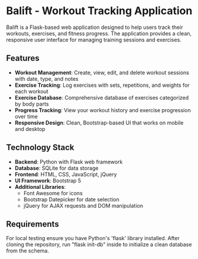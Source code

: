 # Balift - Workout Tracking Application

Balift is a Flask-based web application designed to help users track their workouts, exercises, and fitness progress. The application provides a clean, responsive user interface for managing training sessions and exercises.

## Features

- **Workout Management**: Create, view, edit, and delete workout sessions with date, type, and notes
- **Exercise Tracking**: Log exercises with sets, repetitions, and weights for each workout
- **Exercise Database**: Comprehensive database of exercises categorized by body parts
- **Progress Tracking**: View your workout history and exercise progression over time
- **Responsive Design**: Clean, Bootstrap-based UI that works on mobile and desktop

## Technology Stack

- **Backend**: Python with Flask web framework
- **Database**: SQLite for data storage
- **Frontend**: HTML, CSS, JavaScript, jQuery
- **UI Framework**: Bootstrap 5
- **Additional Libraries**:
  - Font Awesome for icons
  - Bootstrap Datepicker for date selection
  - jQuery for AJAX requests and DOM manipulation

## Requirements

For local testing ensure you have Python's 'flask' library installed. After cloning the repository, run "flask init-db" inside to initialize a clean database from the schema.

